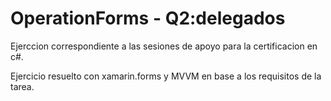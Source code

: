 # OperationForms - Q2:delegados


Ejerccion correspondiente a las sesiones de apoyo para la certificacion en c#.

Ejercicio resuelto con xamarin.forms y MVVM en base a los requisitos de la tarea.

 
